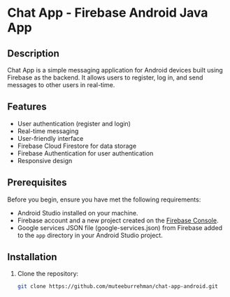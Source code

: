 # Chat App - Firebase Android Java App

## Description

Chat App is a simple messaging application for Android devices built using Firebase as the backend. It allows users to register, log in, and send messages to other users in real-time.

## Features

- User authentication (register and login)
- Real-time messaging
- User-friendly interface
- Firebase Cloud Firestore for data storage
- Firebase Authentication for user authentication
- Responsive design

## Prerequisites

Before you begin, ensure you have met the following requirements:

- Android Studio installed on your machine.
- Firebase account and a new project created on the [Firebase Console](https://console.firebase.google.com/).
- Google services JSON file (google-services.json) from Firebase added to the `app` directory in your Android Studio project.

## Installation

1. Clone the repository:

   ```bash
   git clone https://github.com/muteeburrehman/chat-app-android.git

